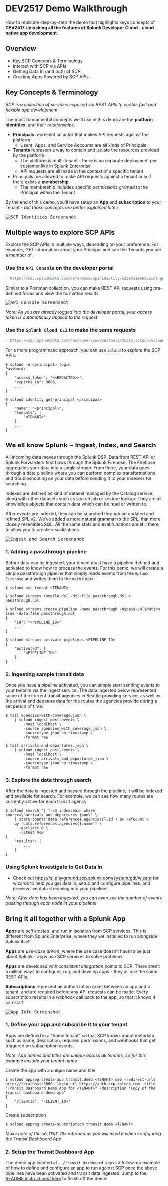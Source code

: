 # DEV2517 Demo Walkthrough

How to replicate step-by-step the demo that highlights keys concepts of **DEV2517 Unlocking all the features of Splunk Developer Cloud - cloud native app development**.

## Overview

* Key SCP Concepts & Terminology
* Interact with SCP via APIs
* Getting Data In (and out!) of SCP
* Creating Apps Powered by SCP APIs

## Key Concepts & Terminology

_SCP is a collection of services exposed via REST APIs to enable fast and flexible app development_

The most fundamental concepts we’ll use in this demo are the **platform identities**, and their *relationships*.
- **Principals** represent an actor that makes API requests against the platform
  - Users, Apps, and Service Accounts are all kinds of Principals
- **Tenants** represent a way to contain and isolate the resources provided by the platform
  - The platform is multi-tenant - there is no separate deployment per customer like in Splunk Enterprise 
  - API requests are all made in the context of a specific tenant
- Principals are allowed to make API requests against a tenant only if there exists a **membership**
  - The membership includes specific *permissions* granted to the Principal within the Tenant

By the end of this demo, you’ll have setup an **App** and **subscription** to your Tenant - *but those concepts are better explained later!*

<kbd>![SCP Identities Screenshot](./identities.png)</kbd>

## Multiple ways to explore SCP APIs

Explore the SCP APIs in multiple ways, depending on your preference. For example, GET information about your Principal and see the Tenants you are a member of.

### Use the `API Console` on the developer portal

```diff
- https://sdc.splunkbeta.com/reference/api/identity/v2beta1#endpoint-getPrincipal
```

Similar to a Postman collection, you can make REST API requests using pre-defined forms and view the formatted results:

<kbd>![API Console Screenshot](./api-console.png)</kbd>

_Note: As you are already logged into the developer portal, your access token is automatically applied to the request_

### Use the `Splunk Cloud CLI` to make the same requests

```diff
- https://sdc.splunkbeta.com/docs/overview/sdctools/tools_scloud/scloud_identity#get-principal
```

For a more programmatic approach, you can use `scloud` to explore the SCP APIs:

    $ scloud -u <principal> login
    Password: 
    {
        "access_token": "<<REDACTED>>",
        "expires_in": 3600,
        ...
    }
    
    $ scloud identity get-principal <principal>
    {
        "name": "<principal>",
        "tenants": [
            "<TENANT>"
        ]
        ...
    }

## We all know Splunk ~ Ingest, Index, and Search

All incoming data moves through the Splunk DSP. Data from REST API or Splunk Forwarders first flows through the Splunk Firehose. The Firehose aggregates your data into a single stream. From there, your data goes through a data pipeline where you can perform complex transformations and troubleshooting on your data before sending it to your indexers for searching.

Indexes are defined as kind of dataset managed by the Catalog service, along with other datasets such as search job or kvstore lookup. They are all knowledge objects that contain data which can be read or written to.

After events are indexed, they can be searched through an updated and refined SPL v2. We’ve added a more natural grammar to the SPL, that more closely resembles SQL. All the same stats and eval functions are still there, to allow you to create visualizations.

<kbd>![Ingest and Search Screenshot](./ingest-search.png)</kbd>

### 1. Adding a passthrough pipeline

Before data can be ingested, your tenant must have a pipeline defined and activated to know how to process the events. For this demo, we will create a simple passthrough pipeline that simply reads events from the `Splunk Firehose` and writes them to the `main` index:

    $ scloud set tenant <TENANT>
    
    $ scloud streams compile-dsl -dsl-file passthrough.dsl > passthrough.upl
    
    $ scloud streams create-pipeline -name passthrough -bypass-validation true -data-file passthrough.upl
    {
        "id": "<PIPELINE_ID>"
        ...
    }
    
    $ scloud streams activate-pipelines <PIPELINE_ID>
    {
        "activated": [
            "<PIPELINE_ID>"
        ]
    }
    
### 2. Ingesting sample transit data

Once you have a pipeline activated, you can simply start sending events to your tenants via the Ingest service. The data ingested below represented some of the current transit agencies in Seattle providing service, as well as the arrival and depature data for the routes the agencies provide during a set period of time:

    $ tail agencies-with-coverage.json \
        | scloud ingest post-events \
            -host localhost \
            -source agencies_with_coverage_json \
            -sourcetype json_no_timestamp \
            -format raw
    
    $ tail arrivals-and-departures.json \
        | scloud ingest post-events \
            -host localhost \
            -source arrivals_and_departures_json \
            -sourcetype json_no_timestamp \
            -format raw

### 3. Explore the data through search

After the data is ingested and passed through the pipeline, it will be indexed and available for search. For example, we can see how many routes are currently active for each transit agency:

    $ scloud search "| from index:main where source=\"arrivals_and_departures_json\" \
        | stats count('data.references.agencies{}.id') as refCount \
        by 'data.references.agencies{}.name'" \
          -earliest 0 \
          -latest now
    {
        "results": [
            ...
        ]
    }

### Using Splunk Investigate to Get Data In

* Check out https://si.playground.scp.splunk.com/system/gdi/wizard for wizards to help you get data in, setup and configure pipelines, and preview live data streaming into your pipeline!

_Note: After data has been ingested, you can even see the number of events passing through each node in your pipeline!_

## Bring it all together with a Splunk App

**Apps** are *self-hosted*, and run in isolation from SCP services. This is different from Splunk Enterprise, where they we installed to run alongside Splunk itself. 

**Apps** are *use-case driven*, where the use case doesn’t have to be just about Splunk - apps *use* SCP services to solve problems. 

**Apps** are developed with *consistent integration* points to SCP. There aren’t a million ways to configure, run, and develop apps - they all use the same REST APIs.

**Subscriptions** represent an authorization grant between an app and a tenant, and are required before any API requests can be made. Every subscription results in a *webhook* call back to the app, so that it knows it can start

<kbd>![App Info Screenshot](./app-info.png)</kbd>

### 1. Define your app and subscribe it to your tenant

Apps are defined in a "home tenant" so that SCP knows about metadata such as name, description, required permissions, and webhooks that get triggered on subscription events.

_Note: App names and titles are unique across all tenants, so for this example include your tenant name_

Create the app with a unique name and title

    $ scloud appreg create-app transit.demo.<TENANT> web -redirect-urls http://localhost:3000 -login-url https://auth.scp.splunk.com -title "Transit Dashboard Demo App for <TENANT>" -description "Copy of the transit dashboard demo app"
    {
        "clientId": "<CLIENT_ID>"
    }

Create subscription

    $ scloud appreg create-subscription transit.demo.<TENANT>

_Make note of the `<CLIENT_ID>` returned as you will need it when configuring the Transit Dashboard App_

### 2. Setup the Transit Dashboard App

The demo app located at `../transit_dashboard_app` is a follow-up example of how to define and configure an app to run against SCP once the above pipelines have been activated and transit data ingested. Jump to the [README instructions there](https://github.com/splunk/conf19-scp-workshop/blob/master/transit_dashboard_app/README.md) to finish off the demo!

